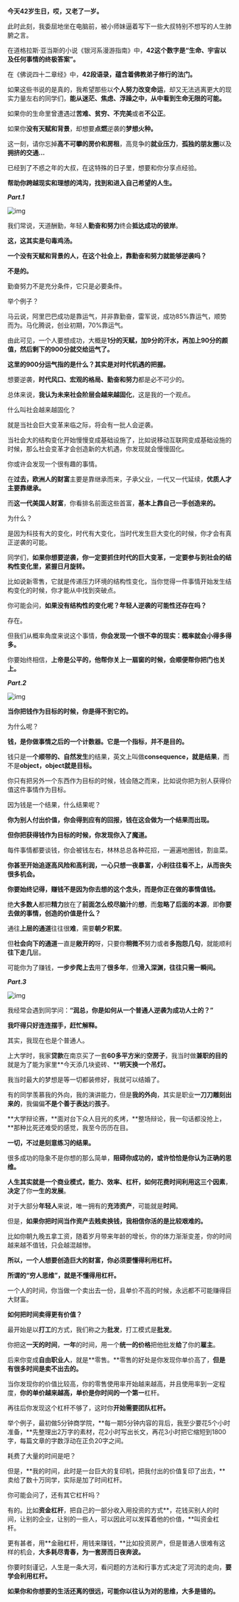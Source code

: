 **今天42岁生日，哎，又老了一岁。**

此时此刻，我委屈地坐在电脑前，被小师妹逼着写下一些大叔特别不想写的人生肺腑之言。

在道格拉斯·亚当斯的小说《银河系漫游指南》中，**42这个数字是“生命、宇宙以及任何事情的终极答案”。**

在《佛说四十二章经》中，**42段语录，蕴含着佛教弟子修行的法门。**

如果这些书说的是真的，我希望那些以**个人努力改变命运**，却又无法逃离更大的现实力量左右的同学们，**能从迷茫、焦虑、浮躁之中，从中看到生命无限的可能。**

如果你的生命里曾遭遇过**苦难、贫穷、不完美**或者**不公正**。

如果你**没有天赋和背景**，却想要**点燃**逆袭的**梦想火种。**

这一刻，请你忘掉**高不可攀的房价和房租**，高竞争的**就业压力**，**孤独的朋友圈**以及**拥挤的交通...**

已经到了不惑之年的大叔，在这特殊的日子里，想要和你分享点经验。

**帮助你跨越现实和理想的鸿沟，找到和进入自己希望的人生。**



***Part.1***



![img](https://mmbiz.qpic.cn/mmbiz_png/Eia1pKbzLGbTMtYNGJZQt2WeXpnZduSLGKXmnZYgKYp8wf09eeIrdlt3lkwLNlKBUt0LiazkdIyWmmmibtwuxZZEg/640?tp=webp&wxfrom=5&wx_lazy=1&wx_co=1)

我们常说，天道酬勤，年轻人**勤奋和努力**终会**抵达成功的彼岸**。

**这，这其实是句毒鸡汤。**

**一个没有天赋和背景的人，在这个社会上，靠勤奋和努力就能够逆袭吗？**

**不是的。**

勤奋努力不是充分条件，它只是必要条件。

举个例子？

马云说，阿里巴巴成功是靠运气，并非靠勤奋，雷军说，成功85%靠运气，顺势而为。马化腾说，创业初期，70%靠运气。

由此可见，一个人要想成功，大概是**1分的天赋，加9分的汗水，再加上90分的颜值，然后剩下的900分就交给运气了。**

**这里的900分运气指的是什么？其实是对时代机遇的把握。**

想要逆袭，**时代风口、宏观的格局、勤奋和努力**都是必不可少的。

总体来说，**我认为未来社会阶层会越来越固化**，这是我的一个观点。

什么叫社会越来越固化？

就是当社会巨大变革来临之际，将会有一批人会逆袭。

当社会大的结构变化开始慢慢变成基础设施了，比如说移动互联网变成基础设施的时候，那么社会变革才会创造新的大机遇，你发现就会慢慢固化。

你或许会发现一个很有趣的事情。

在**过去，欧洲人的财富**主要是靠继承而来，子承父业，一代又一代延续，**优质人才主要靠继承。**

而**这一代美国人财富**，你看排名前面这些首富，**基本上靠自己一手创造来的。**

为什么？

是因为科技有大的变化，时代有大变化，当时代发生巨大变化的时候，你才会有真正逆袭的可能。

同学们，**如果你想要逆袭，你一定要抓住时代的巨大变革，一定要参与到社会的结构性变化里，紧握日月旋转。**

比如说新零售，它就是传递压力环境的结构性变化，当你觉得一件事情开始发生结构变化的时候，你才能从中找到突破点。

你可能会问，**如果没有结构性的变化呢？年轻人逆袭的可能性还存在吗？**

存在。

但我们从概率角度来说这个事情，**你会发现一个很不幸的现实：概率就会小得多得多。**

你要始终相信，**上帝是公平的，他帮你关上一扇窗的时候，会顺便帮你把门也关上。**

***Part.2***
​        

![img](https://mmbiz.qpic.cn/mmbiz_png/Eia1pKbzLGbTMtYNGJZQt2WeXpnZduSLGiaRoKxoicIFiarsLibD9YTlutxmBlM0k1jdFzD3s4nru4ib47r6YvicicAXJA/640?tp=webp&wxfrom=5&wx_lazy=1&wx_co=1)



**当你把钱作为目标的时候，你是得不到它的。**

为什么呢？

**钱，是你做事情之后的一个计数器。它是一个指标，并不是目的。**

钱只是一**个顺带的、自然发生**的结果，英文上叫做**consequence，**就是**结果**，而不是**object，object就是目标。**

你只有把另外一个东西作为目标的时候，钱会随之而来，比如说你把为别人获得价值这件事情作为目标。

因为钱是一个结果，什么结果呢？

**你为别人付出价值，你会得到应有的回报，钱在这会做为一个结果而出现。**

**但你把获得钱作为目标的时候，你发现你入了魔道。**

每件事情都要谈钱，你会被钱左右，林林总总各种花招，一遍遍地圈钱，割韭菜。

**你甚至开始追逐高风险和高利润，一心只想一夜暴富，小利往往看不上，从而丧失很多机会。**

**你要始终记得，赚钱不是因为你去想的这个念头，而是你正在做的事情值钱。**

绝**大多数人**都把**精力**放在了**前面怎么绞尽脑汁**的**想**，而**忽略了后面的本源**，即**你要去做的事情，创造的价值是什么？**

通往**上层的通道**往往很**难**，需要**朝夕积累**。

但**社会向下的通道**一直是**敞开的**呀，只要你**稍微不**努力或者**多抱怨几句**，就能顺利**往下走几**层。

可能你为了赚钱，**一步步爬上去**用了**很多年**，但**滑入深渊，往往只需一瞬间。**



***Part.3***

![img](https://mmbiz.qpic.cn/mmbiz_png/Eia1pKbzLGbTMtYNGJZQt2WeXpnZduSLGettQVGASGWKvovzXzPDSlRibibfMnqPicMvHZncFsibCdmTmMiaicA1gyibtg/640?wx_fmt=png&tp=webp&wxfrom=5&wx_lazy=1&wx_co=1)

我经常会遇到同学问：**“润总，你是如何从一个普通人逆袭为成功人士的？”**

**我吓得只好连连摆手，赶忙解释。**

其实，我现在也是个普通人。

上大学时，我家**贷款**在南京买了一套**60多平方米**的**空房子**，我当时做**兼职的目的**就是为了能为家里**今天添几块瓷砖、****明天换一个吊灯。**

我当时最大的梦想是等一切都装修好，我就可以结婚了。

有的同学羡慕我的外向，我的演讲能力，但是**我的外向**，其实是职业**一刀刀雕刻出来的**，我偏偏**不是个善于表达**的**孩子**。

**大学辩论赛，**面对台下众人目光的炙烤，**整场辩论，我一句话都没抢上，**那种比死还难受的感觉，我至今历历在目。

**一切，不过是刻意练习的结果。**

很多成功的隐象不是你想的那么简单，**阻碍你成功的，或许恰恰是你认为正确的思维。**

**人生其实就是一个商业模式，**能力、效率、杠杆，如何**花费时间利用这三个因素**，**决定**了你**一生的发展**。

对于大部分**年轻人**来说，唯一拥有的**充沛资产**，可能就是**时间**。

但是，**如果你把时间当作资产去贱卖换钱，我相信你活的是比较艰难的。**

比如你朝九晚五拿工资，随着岁月带来年龄的增长，你的体力渐渐变差，你的时间越来越不值钱，只会越混越惨。

**所以，一个人想要创造巨大的财富，你必须要懂得利用杠杆。**

**所谓的“穷人思维”，就是不懂得用杠杆。**

一个人的时间，你当做一个卖出去一份，且单价不高的时候，永远都不可能赚得巨大财富。

**如何把时间卖得更有价值？**

最开始是以**打工**的方式，我们称之为**批发**，打工模式是**批发**。

你把这**一天的时间**，**一年**的时间，用一个**统一的价格**把他批发**给**了你的**雇主**。

后来你变成**自由职业人**，就是**零售。**零售的好处是你发现你单价高了，**但是有很多时间是卖不出去的。**

当你发现你的价值比较高，你的零售使用率开始越来越高，并且使用率到一定程度，**你的单价越来越高，单价是你时间的一个第一**杠杆。

再往后你发现这个杠杆不够了，这时你**开始需要团队杠杆。**

举个例子，最初做5分钟商学院，**每一期5分钟内容的背后，我至少要花5个小时准备，**先整理出2万字的素材，花2小时写出长文，再花3小时把它缩短到1800字，每篇文章的字数浮动在正负20字之间。

耗费了大量的时间是吧？

但是，**我的时间，此时是一台巨大的复印机，把我付出的价值复印了出去，**卖给了数十万同学，实际是加了时间杠杆。

你可能会问了，还有其它杠杆吗？

有的。比如**资金杠杆**，把自己的一部分收入用投资的方式**，花钱买别人的时间，让别的企业，让别的一些人，可以因此可以发挥着他的价值，**叫资金杠杆。

更有甚者，用**金融杠杆，用钱来赚钱，**比如投资房产，但是普通人很难有这样的机会，**大多耗尽青春，为一套房而日夜奔波。**

你要时刻谨记，人生是一条大河，看问题的方法和行事方式决定了河流的走向，**要学会利用杠杆。**

**如果你和你想要的生活还离的很远，可能你以往认为对的思维，大多是错的。**　
